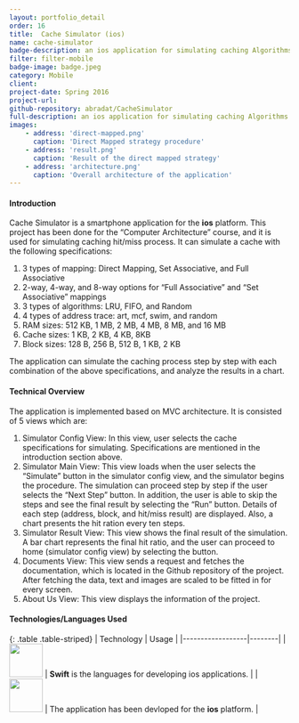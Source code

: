 ```yaml
---
layout: portfolio_detail
order: 16
title:  Cache Simulator (ios)
name: cache-simulator
badge-description: an ios application for simulating caching Algorithms in CPU
filter: filter-mobile
badge-image: badge.jpeg
category: Mobile
client:
project-date: Spring 2016
project-url:
github-repository: abradat/CacheSimulator
full-description: an ios application for simulating caching Algorithms in CPU
images:
    - address: 'direct-mapped.png'
      caption: 'Direct Mapped strategy procedure'
    - address: 'result.png'
      caption: 'Result of the direct mapped strategy'
    - address: 'architecture.png'
      caption: 'Overall architecture of the application'
---
```

#### Introduction
Cache Simulator is a smartphone application for the **ios** platform. This project has been done for the “Computer Architecture” course, and it is used for simulating caching hit/miss process. It can simulate a cache with the following specifications:
1. 3 types of mapping: Direct Mapping, Set Associative, and Full Associative
2. 2-way, 4-way, and 8-way options for “Full Associative” and “Set Associative” mappings
3. 3 types of algorithms: LRU, FIFO, and Random
4. 4 types of address trace: art, mcf, swim, and random
5. RAM sizes: 512 KB, 1 MB, 2 MB, 4 MB, 8 MB, and 16 MB
6. Cache sizes: 1 KB, 2 KB, 4 KB, 8KB
7. Block sizes: 128 B, 256 B, 512 B, 1 KB, 2 KB

The application can simulate the caching process step by step with each combination of the above specifications, and analyze the results in a chart.  

#### Technical Overview
The application is implemented based on MVC architecture. It is consisted of 5 views which are:
1. Simulator Config View: In this view, user selects the cache specifications for simulating. Specifications are mentioned in the introduction section above.
2. Simulator Main View: This view loads when the user selects the “Simulate” button in the simulator config view, and the simulator begins the procedure. The simulation can proceed step by step if the user selects the “Next Step” button. In addition, the user is able to skip the steps and see the final result by selecting the “Run” button. Details of each step (address, block, and hit/miss result) are displayed. Also, a chart presents the hit ration every ten steps.
3. Simulator Result View: This view shows the final result of the simulation. A bar chart represents the final hit ratio, and the user can proceed to home (simulator config view) by selecting the button.
4. Documents View: This view sends a request and fetches the documentation, which is located in the Github repository of the project. After fetching the data, text and images are scaled to be fitted in for every screen.
5. About Us View: This view displays the information of the project.

#### Technologies/Languages Used

{: .table .table-striped}
| Technology | Usage |
|------------------|--------|
| <img src="{{'assets/img/portfolio/technologies/swift.png' | relative_url}}" width="60" height="60"> | **Swift** is the languages for developing ios applications. |
| <img src="/portfolio/assets/img/portfolio/technologies/ios.png" width="60" height="60"> | The application has been devloped for the **ios** platform. |